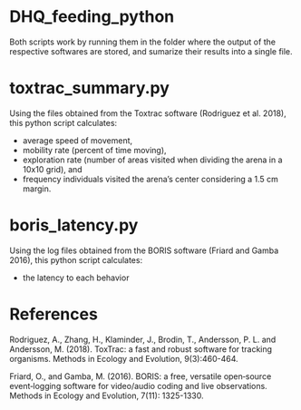 # DHQ_feeding_python

Both scripts work by running them in the folder where the output of the respective softwares are stored,
and sumarize their results into a single file.

# toxtrac_summary.py 
Using the files obtained from the Toxtrac software (Rodriguez et al. 2018), this python script calculates:
* average speed of movement, 
* mobility rate (percent of time moving), 
* exploration rate (number of areas visited when dividing the arena in a 10x10 grid), and 
* frequency individuals visited the arena’s center considering a 1.5 cm margin.


# boris_latency.py
Using the log files obtained from the BORIS software (Friard and Gamba 2016), this python script calculates:
* the latency to each behavior


# References
Rodriguez, A., Zhang, H., Klaminder, J., Brodin, T., Andersson, P. L. and Andersson, M. (2018). ToxTrac: a fast and robust software for tracking organisms. Methods in Ecology and Evolution, 9(3):460-464.

Friard, O., and Gamba, M. (2016). BORIS: a free, versatile open‐source event‐logging software for video/audio coding and live observations. Methods in Ecology and Evolution, 7(11): 1325-1330.
